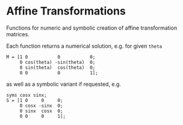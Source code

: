 # Affine Transformations #

Functions for numeric and symbolic creation of affine transformation matrices.

Each function returns a numerical solution, e.g. for given `theta`

	M = [1 0           0           0;
         0 cos(theta) -sin(theta)  0;
         0 sin(theta)  cos(theta)  0;
         0 0           0           1];

as well as a symbolic variant if requested, e.g.

	syms cosx sinx;
    S = [1 0     0     0;
    	 0 cosx -sinx  0;
         0 sinx  cosx  0;
         0 0     0     1];